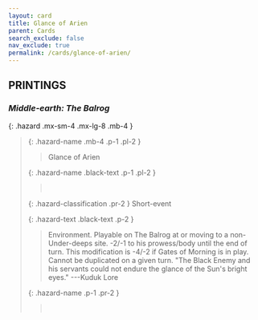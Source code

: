 ```yaml
---
layout: card
title: Glance of Arien
parent: Cards
search_exclude: false
nav_exclude: true
permalink: /cards/glance-of-arien/
---
```


## PRINTINGS


### _Middle-earth: The Balrog_

{: .hazard .mx-sm-4 .mx-lg-8 .mb-4 }
> {: .hazard-name .mb-4 .p-1 .pl-2 }
> > <div class="hazard-mp"></div>
> > <div class="card-name">Glance of Arien</div>
>
> {: .hazard-name .black-text .p-1 .pl-2 }
> > &nbsp;
>
> {: .hazard-classification .pr-2 }
> Short-event
>
> {: .hazard-text .black-text .p-2 }
> > Environment. Playable on The Balrog at or moving to a non-Under-deeps site. -2/-1 to his prowess/body until the end of turn. This modification is -4/-2 if Gates of Morning is in play. Cannot be duplicated on a given turn.   "The Black Enemy and his servants could not endure the glance of the Sun's bright eyes."  ---Kuduk Lore 
>
> {: .hazard-name .p-1 .pr-2 }
> > <div class="card-shield"></div>
> > <div class="card-corruption">&nbsp;</div>
